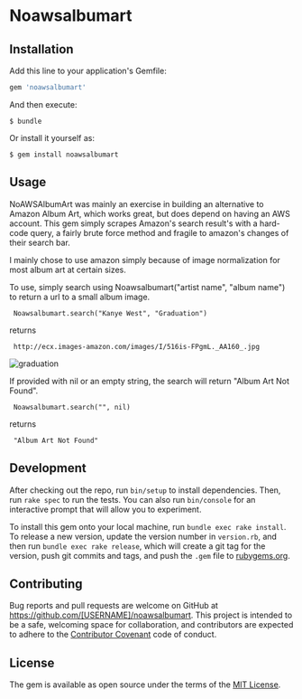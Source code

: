 # Noawsalbumart

## Installation

Add this line to your application's Gemfile:

```ruby
gem 'noawsalbumart'
```

And then execute:

    $ bundle

Or install it yourself as:

    $ gem install noawsalbumart

## Usage

NoAWSAlbumArt was mainly an exercise in building an alternative to Amazon Album Art, which works great, but does depend on having an AWS account. This gem simply scrapes Amazon's search result's with a hard-code query, a fairly brute force method and fragile to amazon's changes of their search bar.

I mainly chose to use amazon simply because of image normalization for most album art at certain sizes.

To use, simply search using Noawsalbumart("artist name", "album name") to return a url to a small album image.

<pre><code> Noawsalbumart.search("Kanye West", "Graduation") </code></pre>
returns
<pre><code> http://ecx.images-amazon.com/images/I/516is-FPgmL._AA160_.jpg </code></pre>
![graduation](http://ecx.images-amazon.com/images/I/516is-FPgmL._AA160_.jpg)

If provided with nil or an empty string, the search will return "Album Art Not Found".

<pre><code> Noawsalbumart.search("", nil) </code></pre>
returns
<pre><code> "Album Art Not Found" </pre></code>

## Development

After checking out the repo, run `bin/setup` to install dependencies. Then, run `rake spec` to run the tests. You can also run `bin/console` for an interactive prompt that will allow you to experiment.

To install this gem onto your local machine, run `bundle exec rake install`. To release a new version, update the version number in `version.rb`, and then run `bundle exec rake release`, which will create a git tag for the version, push git commits and tags, and push the `.gem` file to [rubygems.org](https://rubygems.org).

## Contributing

Bug reports and pull requests are welcome on GitHub at https://github.com/[USERNAME]/noawsalbumart. This project is intended to be a safe, welcoming space for collaboration, and contributors are expected to adhere to the [Contributor Covenant](contributor-covenant.org) code of conduct.


## License

The gem is available as open source under the terms of the [MIT License](http://opensource.org/licenses/MIT).

